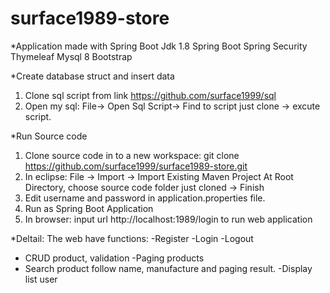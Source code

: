 # surface1989-store
*Application made with Spring Boot
Jdk 1.8
Spring Boot
Spring Security
Thymeleaf
Mysql 8
Bootstrap

*Create database struct and insert data
1. Clone sql script from link https://github.com/surface1999/sql
2. Open my sql: File-> Open Sql Script-> Find to script just clone -> excute script.

*Run Source code
1. Clone source code in to a new workspace:
  git clone https://github.com/surface1999/surface1989-store.git
2. In eclipse:
  File -> Import -> Import Existing Maven Project
  At Root Directory, choose source code folder just cloned -> Finish 
3. Edit username and password in application.properties file.
4. Run as Spring Boot Application
5. In browser: input url http://localhost:1989/login to run web application

*Deltail: The web have functions:
-Register
-Login
-Logout
- CRUD product, validation
-Paging products
- Search product follow name, manufacture and paging result.
-Display list user
